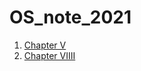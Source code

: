 # OS_note_2021
1. [Chapter V](https://github.com/YEN-PO-CHEN/OS_note_2021/blob/main/Chapter%205.md)
2. [Chapter VIIII](https://github.com/YEN-PO-CHEN/OS_note_2021/blob/main/Chapter%209.md)
